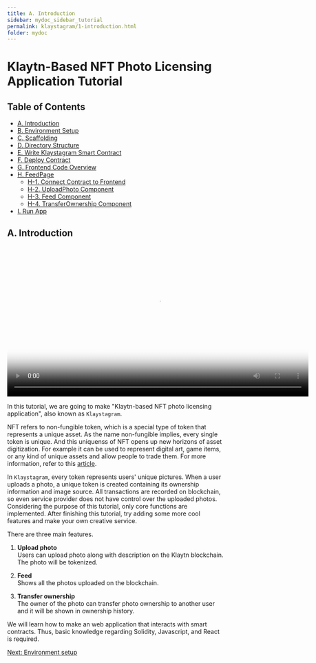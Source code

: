 ```yaml
---
title: A. Introduction
sidebar: mydoc_sidebar_tutorial
permalink: klaystagram/1-introduction.html
folder: mydoc
---
```

# Klaytn-Based NFT Photo Licensing Application Tutorial

## Table of Contents
* [A. Introduction](1-introduction.md)
* [B. Environment Setup](2-environment-setup.md)
* [C. Scaffolding](3-scaffolding.md)
* [D. Directory Structure](4-directory-structure.md)
* [E. Write Klaystagram Smart Contract](5-write-smart-contract.md)
* [F. Deploy Contract](6-deploy-contract.md)
* [G. Frontend Code Overview](7-frontend-overview.md)
* [H. FeedPage](8-feedpage.md)
  - [H-1. Connect Contract to Frontend](8-1-feedpage-connect-contract.md)
  - [H-2. UploadPhoto Component](8-2-feedpage-uploadphoto.md)
  - [H-3. Feed Component](8-3-feedpage-feed.md)
  - [H-4. TransferOwnership Component](8-4-feedpage-transferownership.md)
* [I. Run App](9-run-app.md)

## A. Introduction

<video src="../../../images/klaystagramo-video.mov" autoplay poster="../../../images/klaystagram-sending-trasaction.png" style="width: 700px;"></video>

In this tutorial, we are going to make "Klaytn-based NFT photo licensing application", also known as `Klaystagram`.

NFT refers to non-fungible token, which is a special type of token that represents a unique asset. As the name non-fungible implies, every single token is unique. And this uniquenss of NFT opens up new horizons of asset digitization. For example it can be used to represent digital art, game items, or any kind of unique assets and allow people to trade them. For more information, refer to this [article](https://coincentral.com/nfts-non-fungible-tokens/).  

In `Klaystagram`, every token represents users' unique pictures. When a user uploads a photo, a unique token is created containing its ownership information and image source. All transactions are recorded on blockchain, so even service provider does not have control over the uploaded photos. Considering the purpose of this tutorial, only core functions are implemented. After finishing this tutorial, try adding some more cool features and make your own creative service.

There are three main features.

1. **Upload photo**  
Users can upload photo along with description on the Klaytn blockchain. The photo will be tokenized.

2. **Feed**  
Shows all the photos uploaded on the blockchain.

3. **Transfer ownership**  
The owner of the photo can transfer photo ownership to another user and it will be shown in ownership history.

We will learn how to make an web application that interacts with smart contracts. Thus, basic knowledge regarding Solidity, Javascript, and React is required.  

[Next: Environment setup](2-environment-setup.md)
